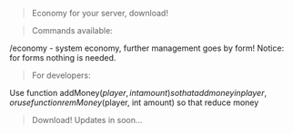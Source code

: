 > Economy for your server, download!

> Commands available:

/economy - system economy, further management goes by form! Notice: for forms nothing is needed.

> For developers:

Use function addMoney($player, int amount) so that add money in player, or use function remMoney($player, int amount) so that reduce money

> Download! Updates in soon...
